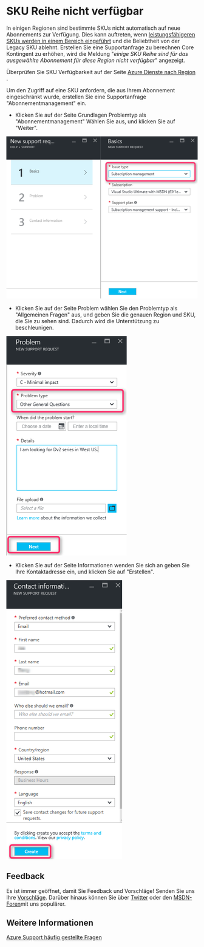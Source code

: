 <properties
     pageTitle="SKU Reihe nicht verfügbar | Microsoft Azure"
     description="Einige SKU Reihe sind für das ausgewählte Abonnement für diese Region nicht verfügbar."
     services="Azure Supportability"
     documentationCenter=""
     authors="ganganarayanan"
     manager="scotthit"
     editor=""/>

<tags
     ms.service="azure-supportability"
     ms.workload="na"
     ms.tgt_pltfrm="na"
     ms.devlang="na"
     ms.topic="article"
     ms.date="08/12/2016"
     ms.author="gangan"/>

# <a name="sku-series-unavailable"></a>SKU Reihe nicht verfügbar

In einigen Regionen sind bestimmte SKUs nicht automatisch auf neue Abonnements zur Verfügung.  Dies kann auftreten, wenn [leistungsfähigeren SKUs werden in einem Bereich eingeführt](https://azure.microsoft.com/updates/announcing-new-dv2-series-virtual-machine-size/) und die Beliebtheit von der Legacy SKU ablehnt.
Erstellen Sie eine Supportanfrage zu berechnen Core Kontingent zu erhöhen, wird die Meldung "*einige SKU Reihe sind für das ausgewählte Abonnement für diese Region nicht verfügbar*" angezeigt.

Überprüfen Sie SKU Verfügbarkeit auf der Seite [Azure Dienste nach Region](https://azure.microsoft.com/regions/#services) . 

Um den Zugriff auf eine SKU anfordern, die aus Ihrem Abonnement eingeschränkt wurde, erstellen Sie eine Supportanfrage "Abonnementmanagement" ein.

- Klicken Sie auf der Seite Grundlagen Problemtyp als "Abonnementmanagement" Wählen Sie aus, und klicken Sie auf "Weiter".

![Grundlagen blade](./media/SKU-series-unavailable/BasicsSubMgmt.png)

- Klicken Sie auf der Seite Problem wählen Sie den Problemtyp als "Allgemeinen Fragen" aus, und geben Sie die genauen Region und SKU, die Sie zu sehen sind.
Dadurch wird die Unterstützung zu beschleunigen.

![Problem](./media/SKU-series-unavailable/ProblemSubMgmt.png)

- Klicken Sie auf der Seite Informationen wenden Sie sich an geben Sie Ihre Kontaktadresse ein, und klicken Sie auf "Erstellen".

![Kontaktinformationen](./media/SKU-series-unavailable/ContactInformation.png)

## <a name="feedback"></a>Feedback
Es ist immer geöffnet, damit Sie Feedback und Vorschläge! Senden Sie uns Ihre [Vorschläge](https://feedback.azure.com/forums/266794-support-feedback). Darüber hinaus können Sie über [Twitter](https://twitter.com/azuresupport) oder den [MSDN-Foren](https://social.msdn.microsoft.com/Forums/azure)mit uns populärer.

## <a name="learn-more"></a>Weitere Informationen
[Azure Support häufig gestellte Fragen](https://azure.microsoft.com/support/faq)
